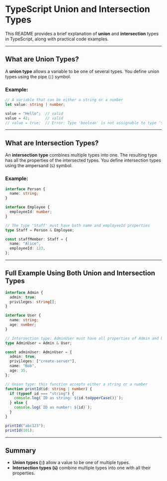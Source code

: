 
# TypeScript Union and Intersection Types

This README provides a brief explanation of **union** and **intersection** types in TypeScript, along with practical code examples.

---

## What are Union Types?

A **union type** allows a variable to be one of several types. You define union types using the pipe (`|`) symbol.

### Example:

```typescript
// A variable that can be either a string or a number
let value: string | number;

value = "Hello";  // valid
value = 42;       // valid
// value = true;  // Error: Type 'boolean' is not assignable to type 'string | number'
```

---

## What are Intersection Types?

An **intersection type** combines multiple types into one. The resulting type has all the properties of the intersected types. You define intersection types using the ampersand (`&`) symbol.

### Example:

```typescript
interface Person {
  name: string;
}

interface Employee {
  employeeId: number;
}

// The type 'Staff' must have both name and employeeId properties
type Staff = Person & Employee;

const staffMember: Staff = {
  name: "Alice",
  employeeId: 123,
};
```

---

## Full Example Using Both Union and Intersection Types

```typescript
interface Admin {
  admin: true;
  privileges: string[];
}

interface User {
  name: string;
  age: number;
}

// Intersection type: AdminUser must have all properties of Admin and User
type AdminUser = Admin & User;

const adminUser: AdminUser = {
  admin: true,
  privileges: ["create-server"],
  name: "Bob",
  age: 35,
};

// Union type: this function accepts either a string or a number
function printId(id: string | number) {
  if (typeof id === "string") {
    console.log(`ID as string: ${id.toUpperCase()}`);
  } else {
    console.log(`ID as number: ${id}`);
  }
}

printId("abc123");
printId(101);
```

---

## Summary

- **Union types (`|`)** allow a value to be one of multiple types.
- **Intersection types (`&`)** combine multiple types into one with all their properties.


